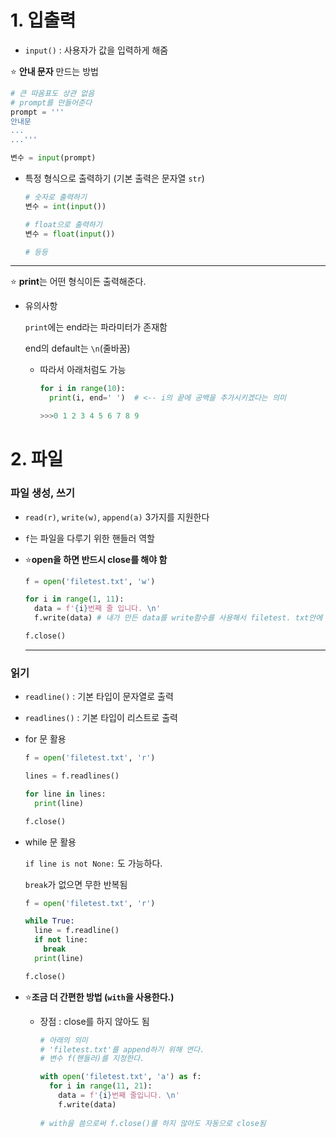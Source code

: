 # 1. 입출력

- `input()` : 사용자가 값을 입력하게 해줌 

:star: **안내 문자** 만드는 방법

```python
# 큰 따옴표도 상관 없음
# prompt를 만들어준다
prompt = '''
안내문
...
...'''

변수 = input(prompt)
```

- 특정 형식으로 출력하기 (기본 출력은 문자열 `str`)

  ```python
  # 숫자로 출력하기
  변수 = int(input())
  
  # float으로 출력하기
  변수 = float(input())
  
  # 등등
  ```

---

:star: **print**는 어떤 형식이든 출력해준다.

- 유의사항

  `print`에는 end라는 파라미터가 존재함

  end의 default는 `\n`(줄바꿈)

  - 따라서 아래처럼도 가능

    ```python
    for i in range(10):
      print(i, end=' ')  # <-- i의 끝에 공백을 추가시키겠다는 의미
    
    >>>0 1 2 3 4 5 6 7 8 9 
    ```

    

# 2. 파일

### 파일 생성, 쓰기

- `read(r)`, `write(w)`, `append(a)` 3가지를 지원한다

- `f`는 파일을 다루기 위한 핸들러 역할

- :star:**open을 하면 반드시 close를 해야 함**

  ```python
  f = open('filetest.txt', 'w')
  
  for i in range(1, 11):
    data = f'{i}번째 줄 입니다. \n'
    f.write(data) # 내가 만든 data를 write함수를 사용해서 filetest. txt안에 넣기
  
  f.close()
  ```

  ---

### 읽기

- `readline()` : 기본 타입이 문자열로 출력
- `readlines()` : 기본 타입이 리스트로 출력

- for 문 활용

  ```python
  f = open('filetest.txt', 'r')
  
  lines = f.readlines()
  
  for line in lines:
    print(line)
  
  f.close()
  ```

- while 문 활용

  `if line is not None:` 도 가능하다.

  `break`가 없으면 무한 반복됨

  ```python
  f = open('filetest.txt', 'r')
  
  while True:
    line = f.readline()
    if not line:
      break
    print(line)
  
  f.close()
  ```

- :star:**조금 더 간편한 방법 (`with`을 사용한다.)**

  - 장점 : close를 하지 않아도 됨

    ```python
    # 아래의 의미
    # 'filetest.txt'를 append하기 위해 연다.
    # 변수 f(핸들러)를 지정한다.
    
    with open('filetest.txt', 'a') as f:
      for i in range(11, 21):
        data = f'{i}번째 줄입니다. \n'
        f.write(data)
        
    # with을 씀으로써 f.close()를 하지 않아도 자동으로 close됨
    ```

    